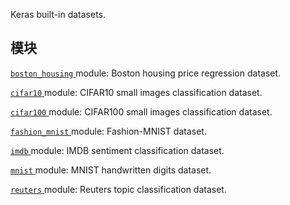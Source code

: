 Keras built-in datasets.

## 模块
[ `boston_housing` ](https://tensorflow.google.cn/api_docs/python/tf/keras/datasets/boston_housing) module: Boston housing price regression dataset.

[ `cifar10` ](https://tensorflow.google.cn/api_docs/python/tf/keras/datasets/cifar10) module: CIFAR10 small images classification dataset.

[ `cifar100` ](https://tensorflow.google.cn/api_docs/python/tf/keras/datasets/cifar100) module: CIFAR100 small images classification dataset.

[ `fashion_mnist` ](https://tensorflow.google.cn/api_docs/python/tf/keras/datasets/fashion_mnist) module: Fashion-MNIST dataset.

[ `imdb` ](https://tensorflow.google.cn/api_docs/python/tf/keras/datasets/imdb) module: IMDB sentiment classification dataset.

[ `mnist` ](https://tensorflow.google.cn/api_docs/python/tf/keras/datasets/mnist) module: MNIST handwritten digits dataset.

[ `reuters` ](https://tensorflow.google.cn/api_docs/python/tf/keras/datasets/reuters) module: Reuters topic classification dataset.

